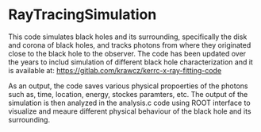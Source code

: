 # RayTracingSimulation
This code simulates black holes and its surrounding, specifically the disk and corona of black holes, and tracks photons from where they originated close to the black hole to the observer. The code has been updated over the years to includ simulation of different black hole characterization and it is available at: https://gitlab.com/krawcz/kerrc-x-ray-fitting-code

As an output, the code saves various physical propoerties of the photons such as, time, location, energy, stockes paramters, etc. The output of the simulation is then analyzed in the analysis.c code using ROOT interface to visualize and meaure different physical behaviour of the black hole and its surrounding. 


